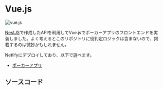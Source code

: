 <script setup>
  import LinkCard from '../components/LinkCard.vue'
</script>

# Vue.js
![vue.js](/vuejs.png)

[NestJS](./nest_js.md)で作成したAPIを利用してVue.jsでポーカーアプリのフロントエンドを実装しました。よく考えるとこのリポジトリに役判定ロジックは含まないので、掲載するのは微妙かもしれません。

Netlifyにデプロイしており、以下で遊べます。  
- [ポーカーアプリ](https://benevolent-tartufo-457c6c.netlify.app/)


## ソースコード
<LinkCard
  img="/poker-app-vue.svg"
  link="https://github.com/satokiy/poker-app-vue"
  alt="poker-app-vue"
/>
